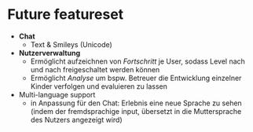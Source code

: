 # Future featureset

- **Chat**
	- Text & Smileys (Unicode)
- **Nutzerverwaltung**
	- Ermöglicht aufzeichnen von *Fortschritt* je User, sodass Level nach und nach freigeschaltet werden können
	- Ermöglicht *Analyse* um bspw. Betreuer die Entwicklung einzelner Kinder verfolgen und evaluieren zu lassen
- Multi-language support
	- in Anpassung für den Chat: Erlebnis eine neue Sprache zu sehen (indem der fremdsprachige input, übersetzt in die Muttersprache des Nutzers angezeigt wird)